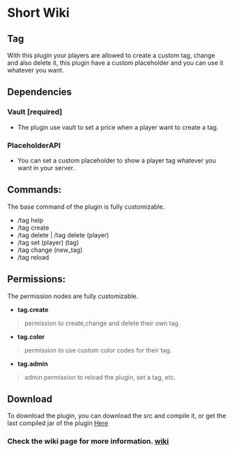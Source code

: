 # Short Wiki

## Tag
With this plugin your players are allowed to create a custom tag, change and also delete it, this plugin have a custom placeholder and you can use it whatever you want.

## Dependencies

### Vault [required]
 - The plugin use vault to set a price when a player want to create a tag.
### PlaceholderAPI
 - You can set a custom placeholder to show a player tag whatever you want in your server.

## Commands:
The base command of the plugin is fully customizable.
* /tag help
* /tag create
* /tag delete | /tag delete (player)
* /tag set (player) (tag)
* /tag change (new_tag)
* /tag reload
  
## Permissions:
The permission nodes are fully customizable.

* **tag.create**   
> permission to create,change and delete their own tag.
* **tag.color**    
> permission to use custom color codes for their tag.
* **tag.admin**    
> admin permission to reload the plugin, set a tag, etc.
  
## Download
To download the plugin, you can download the src and compile it, or get the last compiled jar of the plugin [Here](https://github.com/ObedMz/Tags/releases/tag/1.0-SNAPSHOT)

### Check the wiki page for more information. [wiki](https://github.com/ObedMz/Tags/wiki)

